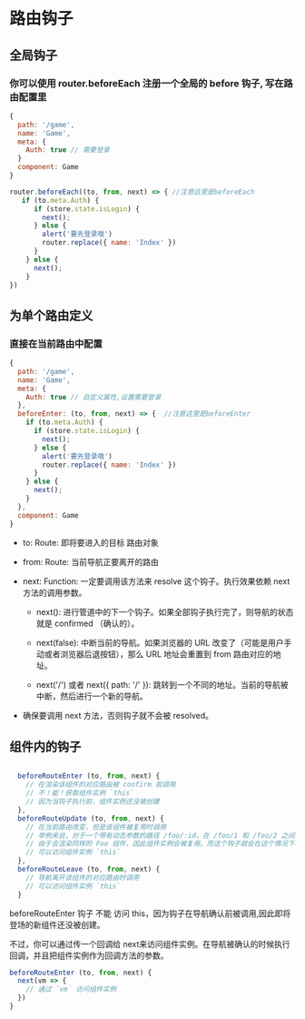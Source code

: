 # 路由钩子

## 全局钩子

### 你可以使用 router.beforeEach 注册一个全局的 before 钩子, 写在路由配置里

```javascript
{
  path: '/game',
  name: 'Game',
  meta: {
    Auth: true // 需要登录
  }
  component: Game
}

router.beforeEach((to, from, next) => { //注意这里是beforeEach
   if (to.meta.Auth) {
      if (store.state.isLogin) {
        next();
      } else {
        alert('要先登录哦')
        router.replace({ name: 'Index' })
      }
    } else {
      next();
    }
})
```

## 为单个路由定义

### 直接在当前路由中配置

```javascript
{
  path: '/game',
  name: 'Game',
  meta: {
    Auth: true // 自定义属性,设置需要登录
  },
  beforeEnter: (to, from, next) => {  //注意这里是beforeEnter
    if (to.meta.Auth) {
      if (store.state.isLogin) {
        next();
      } else {
        alert('要先登录哦')
        router.replace({ name: 'Index' })
      }
    } else {
      next();
    }
  },
  component: Game
}
```
- to: Route: 即将要进入的目标 路由对象

- from: Route: 当前导航正要离开的路由

- next: Function: 一定要调用该方法来 resolve 这个钩子。执行效果依赖 next 方法的调用参数。

  - next(): 进行管道中的下一个钩子。如果全部钩子执行完了，则导航的状态就是 confirmed （确认的）。

  - next(false): 中断当前的导航。如果浏览器的 URL 改变了（可能是用户手动或者浏览器后退按钮），那么 URL 地址会重置到 from 路由对应的地址。

  - next('/') 或者 next({ path: '/' }): 跳转到一个不同的地址。当前的导航被中断，然后进行一个新的导航。

- 确保要调用 next 方法，否则钩子就不会被 resolved。

## 组件内的钩子

```javascript

  beforeRouteEnter (to, from, next) {
    // 在渲染该组件的对应路由被 confirm 前调用
    // 不！能！获取组件实例 `this`
    // 因为当钩子执行前，组件实例还没被创建
  },
  beforeRouteUpdate (to, from, next) {
    // 在当前路由改变，但是该组件被复用时调用
    // 举例来说，对于一个带有动态参数的路径 /foo/:id，在 /foo/1 和 /foo/2 之间跳转的时候，
    // 由于会渲染同样的 Foo 组件，因此组件实例会被复用。而这个钩子就会在这个情况下被调用。
    // 可以访问组件实例 `this`
  },
  beforeRouteLeave (to, from, next) {
    // 导航离开该组件的对应路由时调用
    // 可以访问组件实例 `this`
  }

```

beforeRouteEnter 钩子 不能 访问 this，因为钩子在导航确认前被调用,因此即将登场的新组件还没被创建。

不过，你可以通过传一个回调给 next来访问组件实例。在导航被确认的时候执行回调，并且把组件实例作为回调方法的参数。

```javascript
beforeRouteEnter (to, from, next) {
  next(vm => {
    // 通过 `vm` 访问组件实例
  })
}
```

